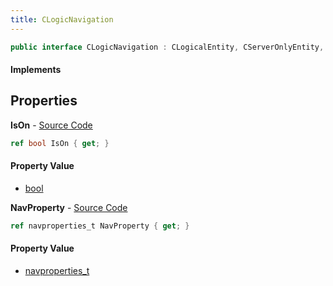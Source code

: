 ```yaml
---
title: CLogicNavigation
---
```


```csharp
public interface CLogicNavigation : CLogicalEntity, CServerOnlyEntity, CBaseEntity, CEntityInstance, ISchemaClass<CEntityInstance>, ISchemaClass<CBaseEntity>, ISchemaClass<CServerOnlyEntity>, ISchemaClass<CLogicalEntity>, ISchemaClass<CLogicNavigation>, ISchemaField, ISchemaClass, INativeHandle
```

#### Implements

## Properties

**IsOn** - [Source Code](https://github.com/swiftly-solution/swiftlys2/blob/master/managed/src/SwiftlyS2.Generated/Schemas/Interfaces/CLogicNavigation.cs#L16)

```csharp
ref bool IsOn { get; }
```

#### Property Value

- [bool](https://learn.microsoft.com/dotnet/api/system.boolean)

**NavProperty** - [Source Code](https://github.com/swiftly-solution/swiftlys2/blob/master/managed/src/SwiftlyS2.Generated/Schemas/Interfaces/CLogicNavigation.cs#L18)

```csharp
ref navproperties_t NavProperty { get; }
```

#### Property Value

- [navproperties_t](/docs/api/shared/schemadefinitions/navproperties_t)

